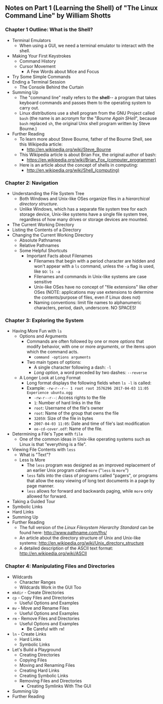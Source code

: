 ## Notes on Part 1 (Learning the Shell) of "The Linux Command Line" by William Shotts

### Chapter 1 Outline: What is the Shell?

* Terminal Emulators
  * When using a GUI, we need a terminal emulator to interact with the shell.
* Making Your First Keystrokes
  * Command History
  * Cursor Movement
    * A Few Words about Mice and Focus
* Try Some Simple Commands
* Ending a Terminal Session
  * The Console Behind the Curtain
* Summing Up
  * The "command line" really refers to the **shell**-- a program that takes keyboard commands and passes them to the operating system to carry out.
  * Linux distributions use a shell program from the GNU Project called `bash` (the name is an acronym for the "*Bourne Again SHell*", because `bash` replaced `sh`, the original Unix shell program written by Steve Bourne.)
* Further Reading
  * To learn more about Steve Bourne, father of the Bourne Shell, see this Wikipedia article:
    * http://en.wikipedia.org/wiki/Steve_Bourne
  * This Wikipedia article is about Brian Fox, the original author of bash:
    * https://en.wikipedia.org/wiki/Brian_Fox_(computer_programmer)
  * Here is an article about the concept of shells in computing:
    * http://en.wikipedia.org/wiki/Shell_(computing)



### Chapter 2: Navigation

* Understanding the File System Tree
  * Both Windows and Unix-like OSes organize files in a *hierarchical directory structure*.
  * Unlike Windows, which has a separate file system tree for each storage device, Unix-like systems have a single file system tree, regardless of how many drives or storage devices are mounted.
* The Current Working Directory
* Listing the Contents of a Directory
* Changing the Current Working Directory
  * Absolute Pathnames
  * Relative Pathnames
  * Some Helpful Shortcuts
    * Important Facts about Filenames
      * Filenames that begin with a period character are hidden and won't appear with a `ls` command, unless the `-a` flag is used, like so: `ls -a`
      * Filenames and commands in Unix-like systems are case sensitive
      * Unix-like OSes have no concept of "file extensions" like other OSes (NOTE: applications may use extensions to determine the contents/purpose of files, even if Linux does not)
      * Naming conventions: limit file names to alphanumeric characters, period, dash, underscore. NO SPACES!

### Chapter 3: Exploring the System

* Having More Fun with `ls`
  * Options and Arguments
    * Commands are often followed by one or more *options* that modify behavior, with one or more *arguments*, or the items upon which the command acts.
      * `command -options arguments`
    * Two main types of options:
      * A single character following a dash: `-l`
      * *Long option*, a word preceded by two dashes: `--reverse`
  * A Longer Look at Long Format
    * Long format displays the following fields when `ls -l` is called:
    * Example: `-rw-r--r-- 1 root root 3576296 2017-04-03 11:05 Experience ubuntu.ogg`
      * `-rw-r--r--`: Access rights to the file
      * `1`: Number of hard links in the file
      * `root`: Username of the file's owner
      * `root`: Name of the group that owns the file
      * `32059`: Size of the file in bytes
      * `2007-04-03 11:05`: Date and time of file's last modification
      * `oo-cd-cover.odf`: Name of the file.
* Determining a File's Type with `file`
  * One of the common ideas in Unix-like operating systems such as Linux is that "everything is a file".
* Viewing File Contents with `less`
  * What is "Text"?
  * Less Is More
    * The `less` program was designed as an improved replacement of an earlier Unix program called `more` ("`less` is `more`")
    * `less` falls into the class of programs called "pagers", or programs that allow the easy viewing of long text documents in a page by page manner.
    * `less` allows for forward and backwards paging, while `more` only allowed for forward.
* Taking a Guided Tour
* Symbolic Links
* Hard Links
* Summing Up
* Further Reading
  * The full version of the *Linux Filesystem Hierarchy Standard* can be found here: http://www.pathname.com/fhs/
  * An article about the directory structure of Unix and Unix-like systems: http://en.wikipedia.org/wiki/Unix_directory_structure
  * A detailed description of the ASCII text format: http://en.wikipedia.org/wiki/ASCII

### Chapter 4: Manipulating Files and Directories

* Wildcards
  * Character Ranges
  * Wildcards Work in the GUI Too
* `mkdir` - Create Directories
* `cp` - Copy Files and Directories
  * Useful Options and Examples
* `mv` - Move and Rename Files
  * Useful Options and Examples
* `rm` - Remove Files and Directories
  * Useful Options and Examples
    * Be Careful with `rm`!
* `ln` - Create Links
  * Hard Links
  * Symbolic Links
* Let's Build a Playground
  * Creating Directories
  * Copying Files
  * Moving and Renaming Files
  * Creating Hard Links
  * Creating Symbolic Links
  * Removing Files and Directories
    * Creating Symlinks With The GUI
* Summing Up
* Further Reading